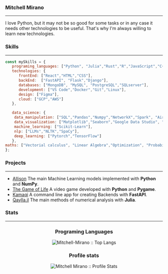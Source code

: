 ### Mitchell Mirano
___
I love Python, but it may not be so good for some tasks or in any case it needs other technologies to be useful. That's why I'm always willing to learn new technologies.
### Skills
___ 

```javascript
const mySkills = {
   programing_languages: ["Python", "Julia","Rust","R","JavaScript","C++"],
   technologies: {
      frontEnd: ["React","HTML","CSS"],
      backEnd:  ["FastAPI", "Flask","Django"],
      databases: ["MongoDB", "MySQL", "PostgreSQL","SQLserver"],
      development: ["VS Code","Docker","Git","Linux"],
      design: ["Figma"],
      cloud: ["GCP","AWS"]
   }, 

   data_science: {
    data_manipulation: ["SQL","Pandas","Numpy","NetworkX","Spark", "Airflow"],
    data_visualization: ["Matplotlib","Seaborn","Google Data Studio", "Tableau","PowerBI"],
    machine_learning: ["Scikit-Learn"],
    nlp: ["LLMs","NLTK","SpaCy"],
    deep_learning: ["Pytorch","TensorFlow"]
   },
maths: ["Vectorial calculus", "Linear Algebra","Optimization", "Probabilities"]
};
```

### Projects
___
- [Allison](https://github.com/Mitchell-Mirano/Allison)
The main Machine Learning models implemented with **Python** and **NumPy**.
- [The Game of Life](https://github.com/Mitchell-Mirano/The-Life-Game)
A video game developed with **Python** and **Pygame**.
- [Kamaqi](https://pypi.org/project/kamaqi/)
A command line app for creating Backends with **FastAPI**.
- [Qaylla.jl](https://mitchell-mirano.github.io/Qaylla.jl/stable/)
The main methods of numerical analysis with **Julia**.
### Stats
___

<h3 align="center">Programing Languages</h3>

<p align="center">
<img src="https://github-readme-stats.vercel.app/api/top-langs/?username=Mitchell-Mirano&langs_count=10&theme=tokyonight&layout=compact" alt="Mitchell-Mirano :: Top Langs" />
</p>

<h3 align="center">Profile stats</h3>

<p align="center">
<img src="https://github-readme-stats.vercel.app/api?username=Mitchell-Mirano&show_icons=true&theme=tokyonight" alt="Mitchell Mirano :: Profile Stats" />
</p>

